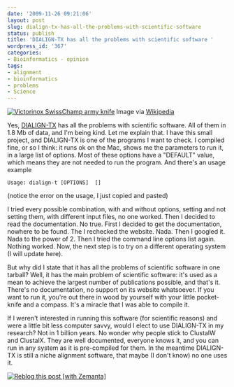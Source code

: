 ```yaml
---
date: '2009-11-26 09:21:06'
layout: post
slug: dialign-tx-has-all-the-problems-with-scientific-software
status: publish
title: 'DIALIGN-TX has all the problems with scientific software '
wordpress_id: '367'
categories:
- Bioinformatics - opinion
tags:
- alignment
- bioinformatics
- problems
- Science
---
```


[![Victorinox SwissChamp army knife](http://upload.wikimedia.org/wikipedia/commons/thumb/e/e8/Victorinox_SwissChamp.jpg/300px-Victorinox_SwissChamp.jpg)](http://commons.wikipedia.org/wiki/Image:Victorinox_SwissChamp.jpg)
    Image via [Wikipedia](http://commons.wikipedia.org/wiki/Image:Victorinox_SwissChamp.jpg)

Yes, [DIALIGN-TX](http://dialign-tx.gobics.de/) has all the problems with scientific software. All of them in 1.8 Mb of data, and I'm being kind. Let me explain that. I have this small project, and DIALIGN-TX is one of the programs I want to check. I compiled fine, or so I think: it runs ok on the Mac, shows me the parameters to run it, in a large list of options. Most of these options have a "DEFAULT" value, which means they are not needed to run the program. And there's an usage example

`Usage: dialign-t [OPTIONS]  []`

(notice the error on the usage, I just copied and pasted)

I tried every possible combination, with and without options, setting and not setting them, with different input files, no one worked. Then I decided to read the documentation. No true. First I decided to get the documentation, nowhere to be found. The I rechecked the website. Nada. Then I googled it. Nada to the power of 2. Then I tried the command line options list again. Nothing worked. Now, the next step is to try on a different operating system (I will update here).

But why did I state that it has all the problems of scientific software in one tarball? Well, it has the main problem of scientific software: it's used as a mean to achieve the largest number of publications possible, and that's it. There's no documentation, no support on its website whatsoever. If you want to run it, you're out there in wood by yourself with your little pocket-knife and a compass. It's a miracle that I was able to compile it. 

If I weren't interested in running this software (for scientific reasons) and were a little bit less computer savvy, would I elect to use DIALIGN-TX in my research? Not in 1 billion years. No wonder why people stick to ClustalW and ClustalX. They are well documented, everyone knows it, and you can run in any system as it is pre-compiled for them. In the meantime DIALIGN-TX is still a niche alignment software, that maybe (I don't know) no one uses it.



[![Reblog this post [with Zemanta]](http://img.zemanta.com/reblog_e.png?x-id=9ff46c33-91e2-448b-b58b-e0a5b5f5d8ca)](http://reblog.zemanta.com/zemified/9ff46c33-91e2-448b-b58b-e0a5b5f5d8ca/)
